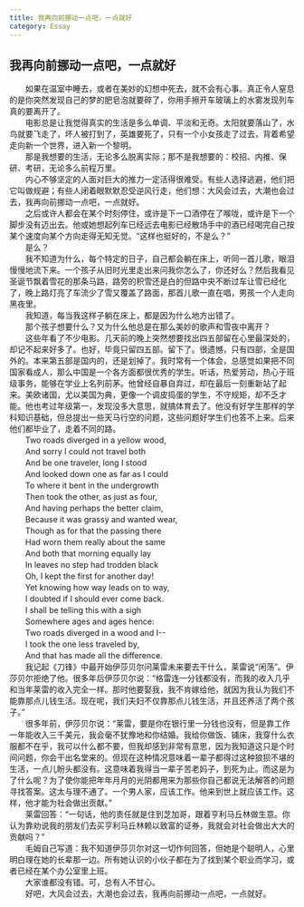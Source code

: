 ```yaml
---
title: 我再向前挪动一点吧，一点就好
category: Essay
---
```


## 我再向前挪动一点吧，一点就好

　　如果在温室中睡去，或者在美妙的幻想中死去，就不会有心事。真正令人窒息的是你突然发现自己的梦的肥皂泡就要碎了，你用手擦开车玻璃上的水雾发现列车真的要离开了。  
　　电影总是让我觉得真实的生活是多么单调、平淡和无奇。太阳就要落山了，水鸟就要飞走了，坏人被打到了，英雄要死了，只有一个小女孩走了过去，背着希望走向新一个世界，进入新一个黎明。  
　　那是我想要的生活，无论多么脱离实际；那不是我想要的：校招、内推、保研、考研，无论多么前程万里。  
　　内心不够坚定的人面对巨大的推力一定活得很难受。有些人选择逃避，他们把它叫做规避；有些人闭着眼默默忍受逆风行走，他们想：大风会过去，大潮也会过去，我再向前挪动一点吧，一点就好。  
　　之后或许人都会在某个时刻停住，或许是下一口酒停在了喉咙，或许是下一个脚步没有迈出去。他或她想起列车已经远去电影已经散场手中的酒已经喝完自己按某个速度向某个方向走得无知无觉。“这样也挺好的，不是么？”  
　　是么？  
　　我不知道为什么，每个特定的日子，自己都会躺在床上，听同一首儿歌，眼泪慢慢地流下来。一个孩子从旧时光里走出来问我你怎么了，你还好么？然后我看见圣诞节飘着雪花的那条马路，路旁的积雪还是白的但路中央不断过车让雪已经化了，晚上路灯亮了车流少了雪又覆盖了路面，那首儿歌一直在唱，男孩一个人走向黑夜里。  
　　我知道，每当我这样子躺在床上，都是因为什么地方出错了。  
　　那个孩子想要什么？又为什么他总是在那么美妙的歌声和雪夜中离开？  
　　这些年看了不少电影。几天前的晚上突然想要找出四五部留在心里最深处的，却记不起来好多了。也好，毕竟只留四五部。留下了。很遗憾，只有四部，全是国外的。本来第五部是国内的，还是划掉了。我时常有一个体会，总感觉如果把不同国家看成人，那么中国是一个各方面都很优秀的学生。听话，热爱劳动，热心于班级事务，能够在学业上名列前茅。他曾经自暴自弃过，却在最后一刻重新站了起来。美欧诸国，尤以美国为典，更像一个调皮捣蛋的学生，不守规矩，却不乏才能。他也考过年级第一，发现没多大意思，就搞体育去了。他没有好学生那样的学科知识基础，但总提出一些天马行空的问题，这些问题好学生们也答不上来。后来他们都毕业了，走着不同的路。  
　　Two roads diverged in a yellow wood,  
　　And sorry I could not travel both  
　　And be one traveler, long I stood  
　　And looked down one as far as I could  
　　To where it bent in the undergrowth  
　　Then took the other, as just as four,  
　　And having perhaps the better claim,  
　　Because it was grassy and wanted wear,  
　　Though as for that the passing there  
　　Had worn them really about the same  
　　And both that morning equally lay  
　　In leaves no step had trodden black  
　　Oh, I kept the first for another day!  
　　Yet knowing how way leads on to way,  
　　I doubted if I should ever come back.  
　　I shall be telling this with a sigh  
　　Somewhere ages and ages hence:  
　　Two roads diverged in a wood and I--  
　　I took the one less traveled by,  
　　And that has made all the difference.  
　　我记起《刀锋》中最开始伊莎贝尔问莱雷未来要去干什么，莱雷说“闲荡”。伊莎贝尔拒绝了他。很多年后伊莎贝尔说：“格雷连一分钱都没有，而我的收入几乎和当年莱雷的收入完全一样。那时他要娶我，我不肯嫁给他，就因为我认为我们不能靠那点儿钱生活。现在呢，我们夫妇不仅靠那点儿钱生活，并且还养活了两个孩子。”  
　　很多年前，伊莎贝尔说：“莱雷，要是你在银行里一分钱也没有，但是靠工作一年能收入三千美元，我会毫不犹豫地和你结婚。我给你做饭、铺床，我穿什么衣服都不在乎，我可以什么都不要，但我却感到非常有意思，因为我知道这只是个时间问题，你会干出名堂来的。但现在这种情况意味着一辈子都得过这种狼狈不堪的生活，一点儿盼头都没有。这意味着我得当一辈子苦老妈子，到死为止。而这是为了什么呢？为了使你能把年年月月的光阴都用来为那些你自己都说无法解答的问题寻找答案。这太与理不通了。一个男人家，应该工作。他来到世上就应该工作。这样，他才能为社会做出贡献。”  
　　莱雷回答：“一句话，他的责任就是住到芝加哥，跟着亨利马丘林做生意。你认为靠劝说我的朋友们去买亨利马丘林赖以致富的证券，我就会对社会做出大大的贡献吗？”  
　　毛姆自己写道：我不知道伊莎贝尔对这一切作何回答，但她是个聪明人，心里明白理在她的长辈那一边。所有她认识的小伙子都在为了找到某个职业而学习，或者已经在某个办公室里上班。  
　　大家谁都没有错。可，总有人不甘心。  
　　好吧，大风会过去，大潮也会过去，我再向前挪动一点吧，一点就好。